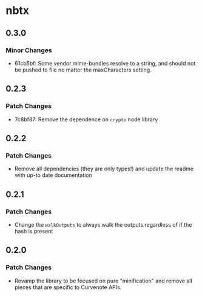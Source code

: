 # nbtx

## 0.3.0

### Minor Changes

- 61cb5bf: Some vendor mime-bundles resolve to a string, and should not be pushed to file no matter the maxCharacters setting.

## 0.2.3

### Patch Changes

- 7c8bf87: Remove the dependence on `crypto` node library

## 0.2.2

### Patch Changes

- Remove all dependencies (they are only types!) and update the readme with up-to date documentation

## 0.2.1

### Patch Changes

- Change the `walkOutputs` to always walk the outputs regardless of if the hash is present

## 0.2.0

### Patch Changes

- Revamp the library to be focused on pure "minification" and remove all pieces that are specific to Curvenote APIs.
